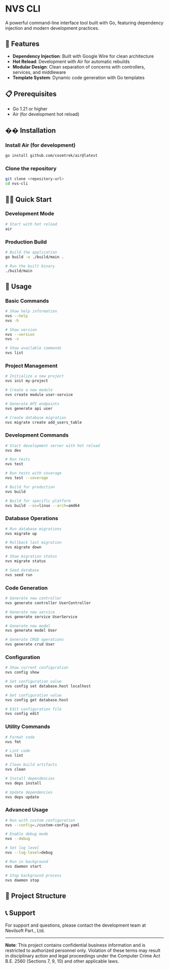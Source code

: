 # NVS CLI

A powerful command-line interface tool built with Go, featuring dependency injection and modern development practices.

## 🚀 Features

- **Dependency Injection**: Built with Google Wire for clean architecture
- **Hot Reload**: Development with Air for automatic rebuilds
- **Modular Design**: Clean separation of concerns with controllers, services, and middleware
- **Template System**: Dynamic code generation with Go templates

## 📋 Prerequisites

- Go 1.21 or higher
- Air (for development hot reload)

## ��️ Installation

### Install Air (for development)
```bash
go install github.com/cosmtrek/air@latest
```

### Clone the repository
```bash
git clone <repository-url>
cd nvs-cli
```

## 🏃‍♂️ Quick Start

### Development Mode
```bash
# Start with hot reload
air
```

### Production Build
```bash
# Build the application
go build -o ./build/main .

# Run the built binary
./build/main
```

## 📖 Usage

### Basic Commands

```bash
# Show help information
nvs --help
nvs -h

# Show version
nvs --version
nvs -v

# Show available commands
nvs list
```

### Project Management

```bash
# Initialize a new project
nvs init my-project

# Create a new module
nvs create module user-service

# Generate API endpoints
nvs generate api user

# Create database migration
nvs migrate create add_users_table
```

### Development Commands

```bash
# Start development server with hot reload
nvs dev

# Run tests
nvs test

# Run tests with coverage
nvs test --coverage

# Build for production
nvs build

# Build for specific platform
nvs build --os=linux --arch=amd64
```

### Database Operations

```bash
# Run database migrations
nvs migrate up

# Rollback last migration
nvs migrate down

# Show migration status
nvs migrate status

# Seed database
nvs seed run
```

### Code Generation

```bash
# Generate new controller
nvs generate controller UserController

# Generate new service
nvs generate service UserService

# Generate new model
nvs generate model User

# Generate CRUD operations
nvs generate crud User
```

### Configuration

```bash
# Show current configuration
nvs config show

# Set configuration value
nvs config set database.host localhost

# Get configuration value
nvs config get database.host

# Edit configuration file
nvs config edit
```

### Utility Commands

```bash
# Format code
nvs fmt

# Lint code
nvs lint

# Clean build artifacts
nvs clean

# Install dependencies
nvs deps install

# Update dependencies
nvs deps update
```

### Advanced Usage

```bash
# Run with custom configuration
nvs --config=./custom-config.yaml

# Enable debug mode
nvs --debug

# Set log level
nvs --log-level=debug

# Run in background
nvs daemon start

# Stop background process
nvs daemon stop
```

## 📁 Project Structure

## 📞 Support

For support and questions, please contact the development team at Nevilsoft Part., Ltd.

---

**Note**: This project contains confidential business information and is restricted to authorized personnel only. Violation of these terms may result in disciplinary action and legal proceedings under the Computer Crime Act B.E. 2560 (Sections 7, 9, 10) and other applicable laws.